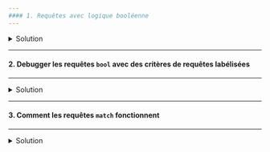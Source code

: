 ```yaml
---
#### 1. Requêtes avec logique booléenne
---
```

<details>
<summary>Solution</summary>

* **must**

La clause (query) `must` apparait dans les documents qui matchent et va contribuer au score.

* **filter**

La clause (query) `filter` apparait dans les documents qui matchent. Cependant, et contrairement au `must`, le score de la clause est ignoré.<br/>
Les clauses `filter` sont exécutés dans le _filter context_, ce qui veut dire que le scoring est ignoré et que les clauses sont gérées par le cache.

* **should**

La clause (query) `should` apparait dans les documents qui matchent.

* **must_not**

La clause (query) `must_not` apparait dans les documents qui matchent. Les clauses sont exécutées dans le _filter context_, ce qui veut dire que le scoring est ignoré et que les clauses sont gérées par le cache. Comme le scoring est ignoré, un score de 0 est assigné à tous les documents retournés.


##### :arrow_forward: Adding query clauses to the `must` key
Rechercher une recette de pâtes avec du parmesan comme ingrédient et et qui se prépare en moins de 15 minutes `preparation_time_minutes`.
```
GET /recipe/_search
{
  "query": {
    "bool": {
      "must": [
        {
          "match": {
            "ingredients.name": "parmesan"
          }
        },
        {
          "range": {
            "preparation_time_minutes": {
              "lte": 15
            }
          }
        }
      ]
    }
  }
}
```

<img src="https://i.ibb.co/q1LwrjC/086-Screenshot-2021-03-17-Elastic-Kibana.png" width="80%">

##### :arrow_forward: Déplacer la clause `range` dans le `filter` et le sortir du `must`
S'inspirer de lrequête précédente.
```
GET /recipe/_search
{
  "query": {
    "bool": {
      "must": [
        {
          "match": {
            "ingredients.name": "parmesan"
          }
        }
      ],
      "filter": [
        {
          "range": {
            "preparation_time_minutes": {
              "lte": 15
            }
          }
        }
      ]
    }
  }
}
```

<img src="https://i.ibb.co/9gmG441/087-Screenshot-2021-03-17-Elastic-Kibana.png" width="80%">

##### :arrow_forward: Ajouter une clause `must_not`
Rechercher une recette de pâtes avec du parmesan comme ingrédient et qui se prépare en moins de 15 minutes `preparation_time_minutes` MAIS sans thon (tuna).
```
GET /recipe/_search
{
  "query": {
    "bool": {
      "must": [
        {
          "match": {
            "ingredients.name": "parmesan"
          }
        }
      ],
      "must_not": [
        {
          "match": {
            "ingredients.name": "tuna"
          }
        }
      ],
      "filter": [
        {
          "range": {
            "preparation_time_minutes": {
              "lte": 15
            }
          }
        }
      ]
    }
  }
}
```

<img src="https://i.ibb.co/j6M6c8f/088-Screenshot-2021-03-17-Elastic-Kibana.png" width="80%">

##### :arrow_forward: Ajouter une clause `should` à la requête

RAPPEL : 

* **must** signifie que la clause (query) `must` apparait dans les documents qui matchent.  
  Ces clauses doivent matcher, comme le ET logique.

* **should** signifie qu'au moins une de ces clauses doit matcher, comme le OU logique.

Pour résumer : ils sont utilisés comme les opérateurs logiques ET et OU.

Dans une requête de type `bool` :

* **must** signifie que les clauses qui doivent matcher pour le document à inclure.

* **should** signifie que si les clauses matchent, ils augmentent le `_score`, sinon ils sont sans effet sur le score.  
*  Ils sont seulement utilisés pour affiner le score pour chaque document.


* Rechercher une recette de pâtes avec du parmesan comme ingrédient et et qui se prépare en moins de 15 minutes `preparation_time_minutes` MAIS sans thon (tuna) ET éventuellement du persil (parsley).

```
GET /recipe/_search
{
  "query": {
    "bool": {
      "must": [
        {
          "match": {
            "ingredients.name": "parmesan"
          }
        }
      ],
      "must_not": [
        {
          "match": {
            "ingredients.name": "tuna"
          }
        }
      ],
      "should": [
        {
          "match": {
            "ingredients.name": "parsley"
          }
        }
      ],
      "filter": [
        {
          "range": {
            "preparation_time_minutes": {
              "lte": 15
            }
          }
        }
      ]
    }
  }
}
```

<img src="https://i.ibb.co/vxgZckF/089-Screenshot-2021-03-17-Elastic-Kibana.png" width="80%">

##### :arrow_forward: Le comportement de la clause `should`

* Rechercher une recette de pâtes avec du `pasta` comme ingrédient et éventuellement du `parmesan`.  
*  Se baser sur le champ `ingredients.name`.

```
GET /recipe/_search
{
  "query": {
    "bool": {
      "must": [
        {
          "match": {
            "ingredients.name": "pasta"
          }
        }
      ],
      "should": [
        {
          "match": {
            "ingredients.name": "parmesan"
          }
        }
      ]
    }
  }
}
```

<img src="https://i.ibb.co/McpFHQC/090-Screenshot-2021-03-17-Elastic-Kibana.png" width="80%">

* Rechercher une recette éventuellement du `parmesan` comme ingrédient. Se baser sur le champ `ingredients.name`.  
* Ici comme il n'y a qu'un seul critère, avec la clause `must` le résultat serait le même.

```
GET /recipe/_search
{
  "query": {
    "bool": {
      "should": [
        {
          "match": {
            "ingredients.name": "parmesan"
          }
        }
      ]
    }
  }
}
```

<img src="https://i.ibb.co/h81wgpR/091-Screenshot-2021-03-17-Elastic-Kibana.png" width="80%">

</details>


---
#### 2. Debugger les requêtes `bool` avec des critères de requêtes labélisées
---
<details>
<summary>Solution</summary>

* Ajouter le champ `_name` aux différentes clauses de recherche.

```
GET /recipe/_search
{
    "query": {
        "bool": {
          "must": [
            {
              "match": {
                "ingredients.name": {
                  "query": "parmesan",
                  "_name": "parmesan_must"
                }
              }
            }
          ],
          "must_not": [
            {
              "match": {
                "ingredients.name": {
                  "query": "tuna",
                  "_name": "tuna_must_not"
                }
              }
            }
          ],
          "should": [
            {
              "match": {
                "ingredients.name": {
                  "query": "parsley",
                  "_name": "parsley_should"
                }
              }
            }
          ],
          "filter": [
            {
              "range": {
                "preparation_time_minutes": {
                  "lte": 15,
                  "_name": "prep_time_filter"
                }
              }
            }
          ]
        }
    }
}
```

* On voit dans le bas de chaque document retourné une section `matched_queries` où sont listées les critères auxquels le document répond positivement. 

<img src="https://i.ibb.co/rHS5nSP/092-Screenshot-2021-03-17-Elastic-Kibana.png" width="80%">

</details>

---
#### 3. Comment les requêtes `match` fonctionnent
---
<details>
<summary>Solution</summary>

##### :arrow_forward: Les deux requêtes suivantes sont equivalentes

* Nous avons déjà vu que l'opérateur logique par défaut est le OU.

```
GET /recipe/_search
{
  "query": {
    "match": {
      "title": "pasta carbonara"
    }
  }
}
```

* La clause `should` correspond à l'opérateur logique OU.
Ecrire la requête précédente en utilisant la clause `should`.
```
GET /recipe/_search
{
  "query": {
    "bool": {
      "should": [
        {
          "term": {
            "title": "pasta"
          }
        },
        {
          "term": {
            "title": "carbonara"
          }
        }
      ]
    }
  }
}
```

<img src="https://i.ibb.co/f86YZY7/093-Screenshot-2021-03-17-Elastic-Kibana.png" width="80%">

##### :arrow_forward: Les deux requêtes suivantes sont equivalentes
```
GET /recipe/_search
{
  "query": {
    "match": {
      "title": {
        "query": "pasta carbonara",
        "operator": "and"
      }
    }
  }
}
```

La clause `must` correspond à l'opérateur logique ET.
```
GET /recipe/_search
{
  "query": {
    "bool": {
      "must": [
        {
          "term": {
            "title": "pasta"
          }
        },
        {
          "term": {
            "title": "carbonara"
          }
        }
      ]
    }
  }
}
```

<img src="https://i.ibb.co/zPztQXT/094-Screenshot-2021-03-17-Elastic-Kibana.png" width="80%">

</details>
